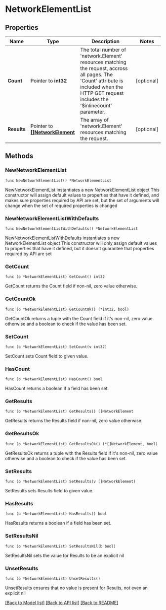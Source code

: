 # NetworkElementList

## Properties

Name | Type | Description | Notes
------------ | ------------- | ------------- | -------------
**Count** | Pointer to **int32** | The total number of &#39;network.Element&#39; resources matching the request, accross all pages. The &#39;Count&#39; attribute is included when the HTTP GET request includes the &#39;$inlinecount&#39; parameter. | [optional] 
**Results** | Pointer to [**[]NetworkElement**](NetworkElement.md) | The array of &#39;network.Element&#39; resources matching the request. | [optional] 

## Methods

### NewNetworkElementList

`func NewNetworkElementList() *NetworkElementList`

NewNetworkElementList instantiates a new NetworkElementList object
This constructor will assign default values to properties that have it defined,
and makes sure properties required by API are set, but the set of arguments
will change when the set of required properties is changed

### NewNetworkElementListWithDefaults

`func NewNetworkElementListWithDefaults() *NetworkElementList`

NewNetworkElementListWithDefaults instantiates a new NetworkElementList object
This constructor will only assign default values to properties that have it defined,
but it doesn't guarantee that properties required by API are set

### GetCount

`func (o *NetworkElementList) GetCount() int32`

GetCount returns the Count field if non-nil, zero value otherwise.

### GetCountOk

`func (o *NetworkElementList) GetCountOk() (*int32, bool)`

GetCountOk returns a tuple with the Count field if it's non-nil, zero value otherwise
and a boolean to check if the value has been set.

### SetCount

`func (o *NetworkElementList) SetCount(v int32)`

SetCount sets Count field to given value.

### HasCount

`func (o *NetworkElementList) HasCount() bool`

HasCount returns a boolean if a field has been set.

### GetResults

`func (o *NetworkElementList) GetResults() []NetworkElement`

GetResults returns the Results field if non-nil, zero value otherwise.

### GetResultsOk

`func (o *NetworkElementList) GetResultsOk() (*[]NetworkElement, bool)`

GetResultsOk returns a tuple with the Results field if it's non-nil, zero value otherwise
and a boolean to check if the value has been set.

### SetResults

`func (o *NetworkElementList) SetResults(v []NetworkElement)`

SetResults sets Results field to given value.

### HasResults

`func (o *NetworkElementList) HasResults() bool`

HasResults returns a boolean if a field has been set.

### SetResultsNil

`func (o *NetworkElementList) SetResultsNil(b bool)`

 SetResultsNil sets the value for Results to be an explicit nil

### UnsetResults
`func (o *NetworkElementList) UnsetResults()`

UnsetResults ensures that no value is present for Results, not even an explicit nil

[[Back to Model list]](../README.md#documentation-for-models) [[Back to API list]](../README.md#documentation-for-api-endpoints) [[Back to README]](../README.md)



